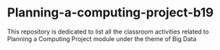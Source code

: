 # Planning-a-computing-project-b19
This repository is dedicated to list all the classroom activities related to Planning a Computing Project module under the theme of Big Data
